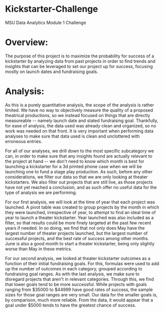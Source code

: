 # Kickstarter-Challenge
MSU Data Analytics Module 1 Challenge

# Overview:

The purpose of this project is to maximize the probability for success of a kickstarter by analyzing data from past projects in order to find trends and insights that can be leveraged to set our project up for success, focusing mostly on launch dates and fundraising goals.

# Analysis:

As this is a purely quantitative analysis, the scope of the analysis is rather limited.  We have no way to objectively measure the quality of a proposed theatrical productions, so we instead focused on things that are directly measureable -- namely launch date and stated fundraising goal.  Thankfully, for ease of analysis, the data used was already clean and organized, so no work was needed on that front.  It is very important when performing data analyses to make sure that data used is clean and unclottered with erroneous entries.

For all of our analyses, we drill down to the most specific subcategory we can, in order to make sure that any insights found are actually relevant to the project at hand -- we don't need to know which month is best for launching a kickstarter for a 3d printed phone case when we will be launching one to fund a stage play production.  As such, before any other considerations, we filter our data so that we are only looking at theater kickstarters.  We also filter out projects that are still live, as those projects have not yet reached a conclusion, and as such offer no useful data for the type of analysis we are performing.

For our first analysis, we will look at the time of year that each project was launched.  A pivot table was created to group projects by the month in which they were launched, irrespective of year, to attempt to find an ideal time of year to launch a theater kickstarter.  Year launched was also included as a filter, so that results could be more finely targeted at the past few recent years if needed.  In so doing, we find that not only does May have the largest number of theater projects launched, but the largest number of successful projects, and the best rate of success among other months.  June is also a good month to start a theater kickstarter, being only slightly worse than May in these metrics.

For our second analysis, we looked at theater kickstarter outcomes as a function of their initial fundraising goals.  For this, formulas were used to add up the number of outcomes in each category, grouped according to fundraising goal ranges.  As with the last analysis, we make sure to disregard projects that aren't in relevant categories.  Through this, we find that lower goals tend to be more successful.  While projects with goals ranging from $35000 to $44999 have good rates of success, the sample sizes for those goal ranges are very small.  Our data for the smaller goals is, by comparison, much more reliable.  From the data, it would appear that a goal under $5000 tends to have the greatest chance of success.
